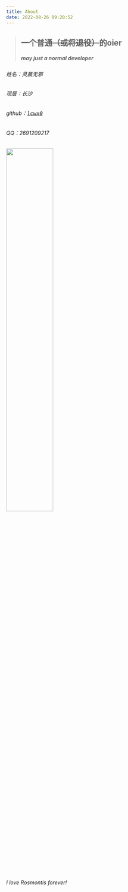 ```yaml
---
title: About
date: 2022-08-26 09:20:52
---
```

[github]: https://github.com/lcwx0

[rosmontis]: http://pic.imgdb.cn/item/6309669816f2c2beb145f8f8.png
> ## 一个普通~~（或将退役）~~的oier
> ##### *may just a normal developer*

###### 姓名：灵晨无邪
###### 现居：长沙
###### github：[<kbd>lcwx0</kbd>][github]
###### QQ：2691209217
<img src="http://static.runoob.com/images/runoob-logo.png" width="50%">

*I love Rosmontis forever!*
